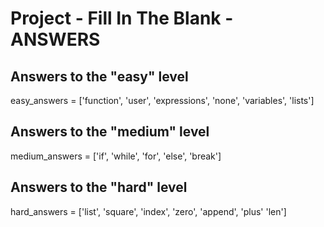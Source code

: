 # Project - Fill In The Blank - ANSWERS


## Answers to the "easy" level
easy_answers = ['function', 'user', 'expressions', 'none', 'variables', 'lists']


## Answers to the "medium" level
medium_answers = ['if', 'while', 'for', 'else', 'break']


## Answers to the "hard" level
hard_answers = ['list', 'square', 'index', 'zero', 'append', 'plus' 'len']
